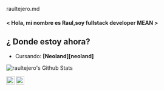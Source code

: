 raultejero.md
#### < Hola, mi nombre es Raul,soy fullstack developer MEAN >


## ¿ Donde estoy ahora?
- Cursando: __[Neoland][neoland]__
<img alt="raultejero's Github Stats" src="https://github-readme-stats.vercel.app/api?username=raultejero&show_icons=true&hide_border=true" />


[<img align="left" alt="codeSTACKr | Twitter" width="22px" src="https://cdn.jsdelivr.net/npm/simple-icons@v3/icons/twitter.svg" />][twitter]
[<img align="left" alt="codeSTACKr | LinkedIn" width="22px" src="https://cdn.jsdelivr.net/npm/simple-icons@v3/icons/linkedin.svg" />][linkedin]




[twitter]: https://twitter.com/Raul_te_ma
[linkedin]: https://www.linkedin.com/in/raul-tejero-martos-302569167/
